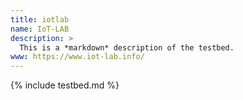 ```yaml
---
title: iotlab
name: IoT-LAB
description: >
  This is a *markdown* description of the testbed.
www: https://www.iot-lab.info/
---
```


{% include testbed.md %}
